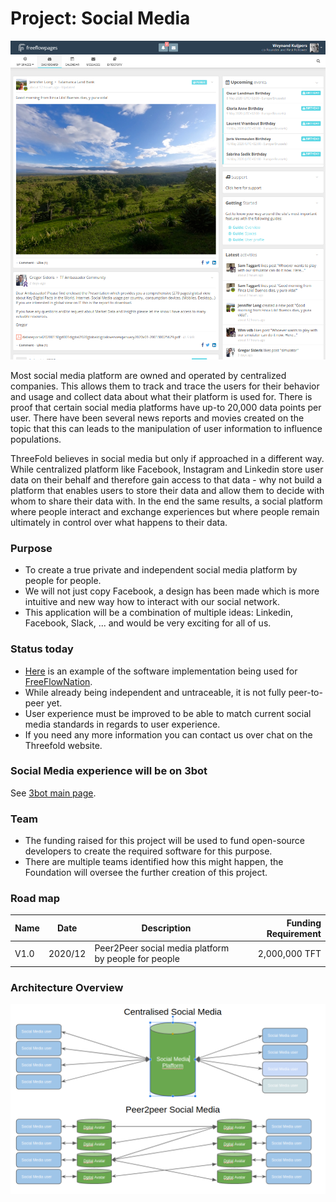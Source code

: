 # Project: Social Media

![](./img/freeflowpages.png)

Most social media platform are owned and operated by centralized companies. This allows them to track and trace the users for their behavior and usage and collect data about what their platform is used for. There is proof that certain social media platforms have up-to 20,000 data points per user.  There have been several news reports and movies created on the topic that this can leads to the manipulation of user information to influence populations.

ThreeFold believes in social media but only if approached in a different way.  While centralized platform like Facebook, Instagram and Linkedin store user data on their behalf and therefore gain access to that data - why not build a platform that enables users to store their data and allow them to decide with whom to share their data with. In the end the same results, a social platform where people interact and exchange experiences but where people remain ultimately in control over what happens to their data.

### Purpose

- To create a true private and independent social media platform by people for people.
- We will not just copy Facebook, a design has been made which is more intuitive and new way how to interact with our social network.
- This application will be a combination of multiple ideas: Linkedin, Facebook, Slack, ... and would be very exciting for all of us.

### Status today

- [Here](https://freeflowpages.com/dashboard) is an example of the software implementation being used for [FreeFlowNation](freeflownation.md).
- While already being independent and untraceable, it is not fully peer-to-peer yet.
- User experience must be improved to be able to match current social media standards in regards to user experience. 
- If you need any more information you can contact us over chat on the Threefold website.

### Social Media experience will be on 3bot

See [3bot main page](3botproj).

### Team

- The funding raised for this project will be used to fund open-source developers to create the required software for this purpose.
- There are multiple teams identified how this might happen, the Foundation will oversee the further creation of this project.

### Road map

| Name         | Date   | Description | Funding Requirement |
|:-------------|--------|-------------|---------:|
| V1.0 |  2020/12 | Peer2Peer social media platform by people for people | 2,000,000 TFT |

### Architecture Overview

![](./img/socialmedia_diff.png)